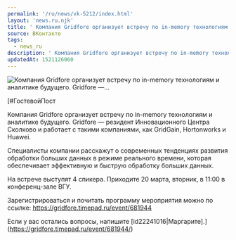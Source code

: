 ```yaml
---
permalink: '/ru/news/vk-5212/index.html'
layout: 'news.ru.njk'
title: ' Компания Gridfore организует встречу по in-memory технологиям и аналитике будущего. Gridfore —…'
source: ВКонтакте
tags:
  - news_ru
description: ' Компания Gridfore организует встречу по in-memory технологиям и аналитике будущего. Gridfore —…'
updatedAt: 1521126060
---
```

![ Компания Gridfore организует встречу по in-memory технологиям и аналитике будущего. Gridfore —…](https://sun9-37.userapi.com/c834403/v834403066/eeebc/aOxnMYudOsc.jpg)

[#ГостевойПост

Компания Gridfore организует встречу по in-memory технологиям и аналитике будущего. Gridfore — резидент Инновационного Центра Сколково и работает с такими компаниями, как GridGain, Hortonworks и Huawei.

Специалисты компании расскажут о современных тенденциях развития обработки больших данных в режиме реального времени, которая обеспечивает эффективную и быструю обработку больших данных.

На встрече выступят 4 спикера. Приходите 20 марта, вторник, в 11:00 в конференц-зале ВГУ.

Зарегистрироваться и почитать программу мероприятия можно по ссылке: https://gridfore.timepad.ru/event/681944

Если у вас остались вопросы, напишите [id22241016|Маргарите].](https://gridfore.timepad.ru/event/681944/)
